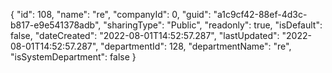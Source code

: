 {
  "id": 108,
  "name": "re",
  "companyId": 0,
  "guid": "a1c9cf42-88ef-4d3c-b817-e9e541378adb",
  "sharingType": "Public",
  "readonly": true,
  "isDefault": false,
  "dateCreated": "2022-08-01T14:52:57.287",
  "lastUpdated": "2022-08-01T14:52:57.287",
  "departmentId": 128,
  "departmentName": "re",
  "isSystemDepartment": false
}